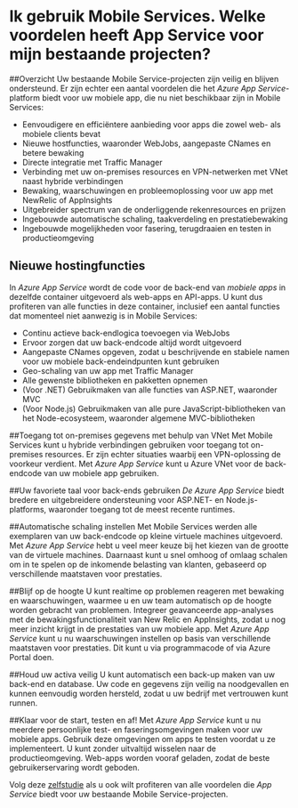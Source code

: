 <properties
    pageTitle="Ik gebruik Mobile Services. Welke voordelen heeft App Service voor mijn bestaande projecten?"
    description="Lees welke voordelen App Service heeft voor uw bestaande Mobile Services-projecten."
    services="app-service\mobile"
    documentationCenter="ios"
    authors="adrianhall"
    manager="dwrede"
    editor=""/>

<tags
    ms.service="app-service-mobile"
    ms.workload="mobile"
    ms.tgt_pltfrm="mobile-multiple"
    ms.devlang="na"
    ms.topic="get-started-article"
    ms.date="06/30/2016"
    ms.author="krisragh"/>

# <a name="getting-started"> </a>Ik gebruik Mobile Services. Welke voordelen heeft App Service voor mijn bestaande projecten?

##Overzicht
Uw bestaande Mobile Service-projecten zijn veilig en blijven ondersteund. Er zijn echter een aantal voordelen die het *Azure App Service*-platform biedt voor uw mobiele app, die nu niet beschikbaar zijn in Mobile Services:

- Eenvoudigere en efficiëntere aanbieding voor apps die zowel web- als mobiele clients bevat
- Nieuwe hostfuncties, waaronder WebJobs, aangepaste CNames en betere bewaking
- Directe integratie met Traffic Manager
- Verbinding met uw on-premises resources en VPN-netwerken met VNet naast hybride verbindingen
- Bewaking, waarschuwingen en probleemoplossing voor uw app met NewRelic of AppInsights
- Uitgebreider spectrum van de onderliggende rekenresources en prijzen
- Ingebouwde automatische schaling, taakverdeling en prestatiebewaking
- Ingebouwde mogelijkheden voor fasering, terugdraaien en testen in productieomgeving

## Nieuwe hostingfuncties
In *Azure App Service* wordt de code voor de back-end van *mobiele apps* in dezelfde container uitgevoerd als web-apps en API-apps. U kunt dus profiteren van alle functies in deze container, inclusief een aantal functies dat momenteel niet aanwezig is in Mobile Services:

- Continu actieve back-endlogica toevoegen via WebJobs
- Ervoor zorgen dat uw back-endcode altijd wordt uitgevoerd
- Aangepaste CNames opgeven, zodat u beschrijvende en stabiele namen voor uw mobiele back-endeindpunten kunt gebruiken
- Geo-schaling van uw app met Traffic Manager
- Alle gewenste bibliotheken en pakketten opnemen
- (Voor .NET) Gebruikmaken van alle functies van ASP.NET, waaronder MVC
- (Voor Node.js) Gebruikmaken van alle pure JavaScript-bibliotheken van het Node-ecosysteem, waaronder algemene MVC-bibliotheken

##Toegang tot on-premises gegevens met behulp van VNet
Met Mobile Services kunt u hybride verbindingen gebruiken voor toegang tot on-premises resources. Er zijn echter situaties waarbij een VPN-oplossing de voorkeur verdient. Met *Azure App Service* kunt u Azure VNet voor de back-endcode van uw mobiele app gebruiken.

##Uw favoriete taal voor back-ends gebruiken
*De Azure App Service* biedt bredere en uitgebreidere ondersteuning voor ASP.NET- en Node.js-platforms, waaronder toegang tot de meest recente runtimes.

##Automatische schaling instellen
Met Mobile Services werden alle exemplaren van uw back-endcode op kleine virtuele machines uitgevoerd. Met *Azure App Service* hebt u veel meer keuze bij het kiezen van de grootte van de virtuele machines. Daarnaast kunt u snel omhoog of omlaag schalen om in te spelen op de inkomende belasting van klanten, gebaseerd op verschillende maatstaven voor prestaties.

##Blijf op de hoogte
U kunt realtime op problemen reageren met bewaking en waarschuwingen, waarmee u en uw team automatisch op de hoogte worden gebracht van problemen. Integreer geavanceerde app-analyses met de bewakingsfunctionaliteit van New Relic en AppInsights, zodat u nog meer inzicht krijgt in de prestaties van uw mobiele app. Met *Azure App Service* kunt u nu waarschuwingen instellen op basis van verschillende maatstaven voor prestaties. Dit kunt u via programmacode of via Azure Portal doen.

##Houd uw activa veilig
U kunt automatisch een back-up maken van uw back-end en database. Uw code en gegevens zijn veilig na noodgevallen en kunnen eenvoudig worden hersteld, zodat u uw bedrijf met vertrouwen kunt runnen.

##Klaar voor de start, testen en af!
Met *Azure App Service* kunt u nu meerdere persoonlijke test- en faseringsomgevingen maken voor uw mobiele apps. Gebruik deze omgevingen om apps te testen voordat u ze implementeert. U kunt zonder uitvaltijd wisselen naar de productieomgeving. Web-apps worden vooraf geladen, zodat de beste gebruikerservaring wordt geboden.

Volg deze [zelfstudie](app-service-mobile-migrating-from-mobile-services.md) als u ook wilt profiteren van alle voordelen die *App Service* biedt voor uw bestaande Mobile Service-projecten.




<!--HONumber=ago16_HO4-->


